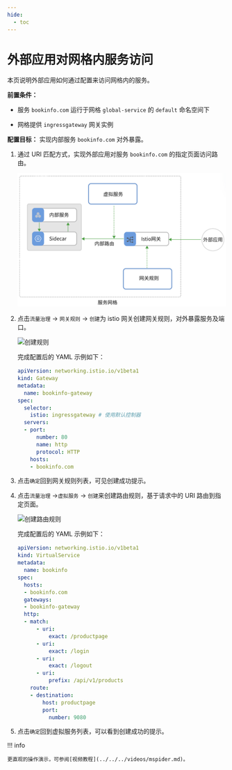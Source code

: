 ```yaml
---
hide:
  - toc
---
```


# 外部应用对网格内服务访问

本页说明外部应用如何通过配置来访问网格内的服务。

**前置条件：**

- 服务 `bookinfo.com` 运行于网格 `global-service` 的 `default` 命名空间下

- 网格提供 `ingressgateway` 网关实例

**配置目标：** 实现内部服务 `bookinfo.com` 对外暴露。

1. 通过 URI 匹配方式，实现外部应用对服务 `bookinfo.com` 的指定页面访问路由。

    ![访问路由](../../images/out-to-in01.png)

2. 点击`流量治理` -> `网关规则` -> `创建`为 istio 网关创建网关规则，对外暴露服务及端口。

    ![创建规则](https://docs.daocloud.io/daocloud-docs-images/docs/mspider/images/out-to-in02.png)

    完成配置后的 YAML 示例如下：

    ```yaml
    apiVersion: networking.istio.io/v1beta1
    kind: Gateway
    metadata:
      name: bookinfo-gateway
    spec:
      selector:
        istio: ingressgateway # 使用默认控制器
      servers:
      - port:
          number: 80
          name: http
          protocol: HTTP
        hosts:
        - bookinfo.com
    ```

3. 点击`确定`回到网关规则列表，可见创建成功提示。

4. 点击`流量治理` ->`虚拟服务` -> `创建`来创建路由规则，基于请求中的 URI 路由到指定页面。

    ![创建路由规则](https://docs.daocloud.io/daocloud-docs-images/docs/mspider/images/out-to-in04.png)

    完成配置后的 YAML 示例如下：

    ```yaml
    apiVersion: networking.istio.io/v1beta1
    kind: VirtualService
    metadata:
      name: bookinfo
    spec:
      hosts:
      - bookinfo.com
      gateways:
      - bookinfo-gateway
      http:
      - match:
          - uri:
              exact: /productpage
          - uri:
              exact: /login
          - uri:
              exact: /logout
          - uri:
              prefix: /api/v1/products
        route:
        - destination:
            host: productpage
            port:
              number: 9080
    ```

5. 点击`确定`回到虚拟服务列表，可以看到创建成功的提示。

!!! info

    更直观的操作演示，可参阅[视频教程](../../../videos/mspider.md)。
